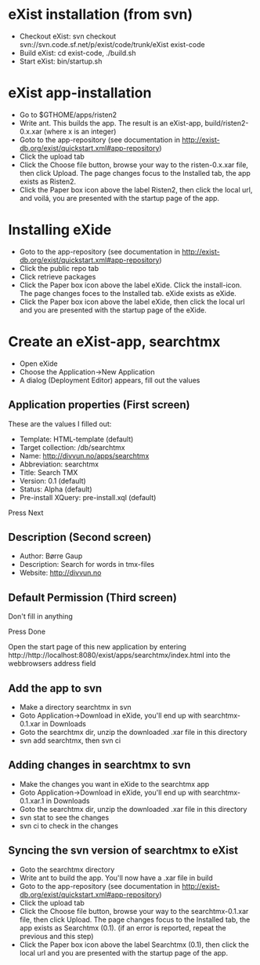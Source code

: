 #  eXist installation (from svn)

* Checkout eXist: svn checkout svn://svn.code.sf.net/p/exist/code/trunk/eXist exist-code
* Build eXist: cd exist-code, ./build.sh
* Start eXist: bin/startup.sh

#  eXist app-installation

* Go to $GTHOME/apps/risten2
* Write ant. This builds the app. The result is an eXist-app, build/risten2-0.x.xar (where x is an integer)
* Goto to the app-repository (see documentation in http://exist-db.org/exist/quickstart.xml#app-repository)
* Click the upload tab
* Click the Choose file button, browse your way to the risten-0.x.xar file, then click Upload. The page changes focus to the Installed tab, the app exists as Risten2.
* Click the Paper box icon above the label Risten2, then click the local url, and voilá,  you are presented with the startup page of the app.

#  Installing eXide
* Goto to the app-repository (see documentation in http://exist-db.org/exist/quickstart.xml#app-repository)
* Click the public repo tab
* Click retrieve packages
* Click the Paper box icon above the label eXide. Click the install-icon. The page changes foces to the Installed tab. eXide exists as eXide.
* Click the Paper box icon above the label eXide, then click the local url and you are presented with the startup page of the eXide.

#  Create an eXist-app, searchtmx

* Open eXide
* Choose the Application->New Application
* A dialog (Deployment Editor) appears, fill out the values

##  Application properties (First screen)

These are the values I filled out:

* Template: HTML-template (default)
* Target collection: /db/searchtmx
* Name: http://divvun.no/apps/searchtmx
* Abbreviation: searchtmx
* Title: Search TMX
* Version: 0.1 (default)
* Status: Alpha (default)
* Pre-install XQuery: pre-install.xql (default)

Press Next

##  Description (Second screen)

* Author: Børre Gaup
* Description: Search for words in tmx-files
* Website: http://divvun.no

##  Default Permission (Third screen)

Don't fill in anything

Press Done

Open the start page of this new application by entering http://http://localhost:8080/exist/apps/searchtmx/index.html into the webbrowsers address field

##  Add the app to svn

* Make a directory searchtmx in svn
* Goto Application->Download in eXide, you'll end up with searchtmx-0.1.xar in Downloads
* Goto the searchtmx dir, unzip the downloaded .xar file in this directory
* svn add searchtmx, then svn ci

##  Adding changes in searchtmx to svn

* Make the changes you want in eXide to the searchtmx app
* Goto Application->Download in eXide, you'll end up with searchtmx-0.1.xar.1 in Downloads
* Goto the searchtmx dir, unzip the downloaded .xar file in this directory
* svn stat to see the changes
* svn ci to check in the changes

##  Syncing the svn version of searchtmx to eXist

* Goto the searchtmx directory
* Write ant to build the app. You'll now have a .xar file in build
* Goto to the app-repository (see documentation in http://exist-db.org/exist/quickstart.xml#app-repository)
* Click the upload tab
* Click the Choose file button, browse your way to the searchtmx-0.1.xar file, then click Upload. The page changes focus to the Installed tab, the app exists as Searchtmx (0.1). (if an error is reported, repeat the previous and this step)
* Click the Paper box icon above the label Searchtmx (0.1), then click the local url and you are presented with the startup page of the app.
